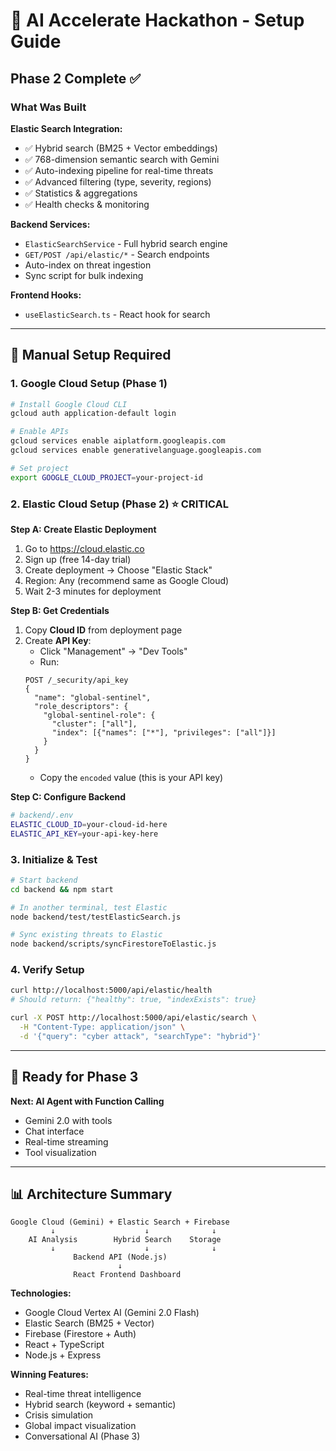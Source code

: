 # 🚀 AI Accelerate Hackathon - Setup Guide

## Phase 2 Complete ✅

### What Was Built

**Elastic Search Integration:**
- ✅ Hybrid search (BM25 + Vector embeddings)
- ✅ 768-dimension semantic search with Gemini
- ✅ Auto-indexing pipeline for real-time threats
- ✅ Advanced filtering (type, severity, regions)
- ✅ Statistics & aggregations
- ✅ Health checks & monitoring

**Backend Services:**
- `ElasticSearchService` - Full hybrid search engine
- `GET/POST /api/elastic/*` - Search endpoints
- Auto-index on threat ingestion
- Sync script for bulk indexing

**Frontend Hooks:**
- `useElasticSearch.ts` - React hook for search

---

## 🔧 Manual Setup Required

### 1. Google Cloud Setup (Phase 1)

```bash
# Install Google Cloud CLI
gcloud auth application-default login

# Enable APIs
gcloud services enable aiplatform.googleapis.com
gcloud services enable generativelanguage.googleapis.com

# Set project
export GOOGLE_CLOUD_PROJECT=your-project-id
```

### 2. Elastic Cloud Setup (Phase 2) ⭐ CRITICAL

**Step A: Create Elastic Deployment**
1. Go to https://cloud.elastic.co
2. Sign up (free 14-day trial)
3. Create deployment → Choose "Elastic Stack"
4. Region: Any (recommend same as Google Cloud)
5. Wait 2-3 minutes for deployment

**Step B: Get Credentials**
1. Copy **Cloud ID** from deployment page
2. Create **API Key**:
   - Click "Management" → "Dev Tools"
   - Run: 
   ```
   POST /_security/api_key
   {
     "name": "global-sentinel",
     "role_descriptors": {
       "global-sentinel-role": {
         "cluster": ["all"],
         "index": [{"names": ["*"], "privileges": ["all"]}]
       }
     }
   }
   ```
   - Copy the `encoded` value (this is your API key)

**Step C: Configure Backend**
```bash
# backend/.env
ELASTIC_CLOUD_ID=your-cloud-id-here
ELASTIC_API_KEY=your-api-key-here
```

### 3. Initialize & Test

```bash
# Start backend
cd backend && npm start

# In another terminal, test Elastic
node backend/test/testElasticSearch.js

# Sync existing threats to Elastic
node backend/scripts/syncFirestoreToElastic.js
```

### 4. Verify Setup

```bash
curl http://localhost:5000/api/elastic/health
# Should return: {"healthy": true, "indexExists": true}

curl -X POST http://localhost:5000/api/elastic/search \
  -H "Content-Type: application/json" \
  -d '{"query": "cyber attack", "searchType": "hybrid"}'
```

---

## 🎯 Ready for Phase 3

**Next: AI Agent with Function Calling**
- Gemini 2.0 with tools
- Chat interface
- Real-time streaming
- Tool visualization

---

## 📊 Architecture Summary

```
Google Cloud (Gemini) + Elastic Search + Firebase
         ↓                    ↓              ↓
    AI Analysis        Hybrid Search    Storage
         ↓                    ↓              ↓
              Backend API (Node.js)
                        ↓
              React Frontend Dashboard
```

**Technologies:**
- Google Cloud Vertex AI (Gemini 2.0 Flash)
- Elastic Search (BM25 + Vector)
- Firebase (Firestore + Auth)
- React + TypeScript
- Node.js + Express

**Winning Features:**
- Real-time threat intelligence
- Hybrid search (keyword + semantic)
- Crisis simulation
- Global impact visualization
- Conversational AI (Phase 3)
